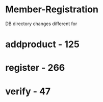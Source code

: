 # Member-Registration

DB directory changes different for
# addproduct - 125
# register - 266
# verify - 47
